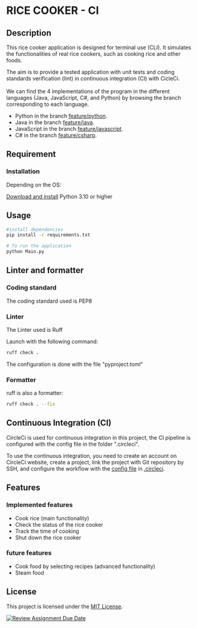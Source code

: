 # RICE COOKER - CI

## Description

This rice cooker application is designed for terminal use (CLI). It simulates the functionalities of real rice cookers, such as cooking rice and other foods.

The aim is to provide a tested application with unit tests and coding standards verification (lint) in continuous integration (CI) with CicleCi.
<br>
<br>
We can find the 4 implementations of the program in the different languages (Java, JavaScript, C#, and Python) by browsing the branch corresponding to each language.

- Python in the branch [feature/python](https://github.com/hei-school/cc-d4-rice-cooker-ci-fenohasinalala/tree/feature/python).
- Java in the branch [feature/java](https://github.com/hei-school/cc-d4-rice-cooker-ci-fenohasinalala/tree/feature/java).
- JavaScript in the branch [feature/javascript](https://github.com/hei-school/cc-d4-rice-cooker-ci-fenohasinalala/tree/feature/javascript).
- C# in the branch [feature/csharp](https://github.com/hei-school/cc-d4-rice-cooker-ci-fenohasinalala/tree/feature/csharp).

## Requirement

### Installation

Depending on the OS:

[Download and install](https://www.python.org/downloads/) Python 3.10 or higher

## Usage

```bash
#install dependencies
pip install -r requirements.txt

# To run the application
python Main.py
```

## Linter and formatter

### Coding standard

The coding standard used is PEP8

### Linter

The Linter used is Ruff

Launch with the following command:

```bash
ruff check .
```

The configuration is done with the file "pyproject.toml"

### Formatter

ruff is also a formatter:

```bash
ruff check . --fix
```

## Continuous Integration (CI)

CircleCi is used for continuous integration in this project, the CI pipeline is configured with the config file in the folder ".circleci".

To use the continuous integration, you need to create an account on CircleCi website, create a project, link the project with Git repository by SSH, and configure the workflow with the [config file](https://raw.githubusercontent.com/fenohasinalala/cc-d4-rice-cooker-ci-fenohasinalala/feature/python/.circleci/config.yml) in [.circleci](https://github.com/fenohasinalala/cc-d4-rice-cooker-ci-fenohasinalala/tree/feature/python/.circleci).

## Features

### Implemented features

- Cook rice (main functionality)
- Check the status of the rice cooker
- Track the time of cooking
- Shut down the rice cooker

### future features

- Cook food by selecting recipes (advanced functionality)
- Steam food

## License

This project is licensed under the [MIT License](LICENSE.md).

[![Review Assignment Due Date](https://classroom.github.com/assets/deadline-readme-button-24ddc0f5d75046c5622901739e7c5dd533143b0c8e959d652212380cedb1ea36.svg)](https://classroom.github.com/a/__xb4cFP)